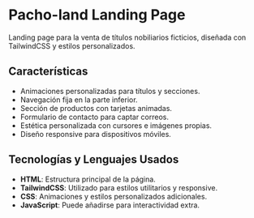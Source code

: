 # Pacho-land Landing Page

Landing page para la venta de títulos nobiliarios ficticios, diseñada con TailwindCSS y estilos personalizados.

## Características

- Animaciones personalizadas para títulos y secciones.
- Navegación fija en la parte inferior.
- Sección de productos con tarjetas animadas.
- Formulario de contacto para captar correos.
- Estética personalizada con cursores e imágenes propias.
- Diseño responsive para dispositivos móviles.

## Tecnologías y Lenguajes Usados

- **HTML**: Estructura principal de la página.
- **TailwindCSS**: Utilizado para estilos utilitarios y responsive.
- **CSS**: Animaciones y estilos personalizados adicionales.
- **JavaScript**: Puede añadirse para interactividad extra.
